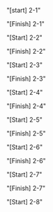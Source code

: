 "[start] 2-1"

"[Finish] 2-1"

"[Start] 2-2"

"[Finish] 2-2"

"[Start] 2-3"

"[Finish] 2-3"

 "[Start] 2-4"

 "[Finish] 2-4"

 "[Start] 2-5"

 "[Finish] 2-5"

 "[Start] 2-6"

 "[Finish] 2-6"

 "[Start] 2-7"

"[Finish] 2-7"

"[Start] 2-8"